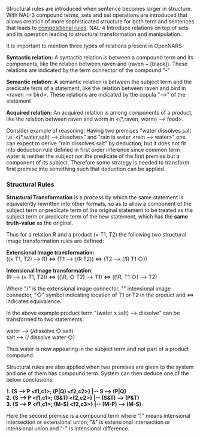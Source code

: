 Structural rules are introduced when sentence becomes larger in structure. With NAL-3 compound terms, sets and set operations are introduced that allows creation of more sophisticated structure for both term and sentences that leads to [compositional rules](https://github.com/opennars/opennars/wiki/Composition). NAL-4 Introduce relations on top of sets and its operation leading to structural transformation and manipulation.

It is important to mention three types of relations present in OpenNARS

**Syntactic relation:** A syntactic relation is between a compound term and its components, like the relation between raven and (raven − [black]). These relations are indicated by the term connector of the compound "-" <br/>

**Semantic relation:** A semantic relation is between the subject term and the predicate term of a statement, like the relation between raven and bird in <raven --> bird>. These relations are indicated by the copula "-->" of the statement<br/>

**Acquired relation:** An acquired relation is among components of a product, like the relation between raven and worm in <(*,raven, worm) --> food>. <br/>

Consider example of reasoning: Having two premises "water dissolves salt i.e. <(*,water,salt) --> dissolve>" and "rain is water <rain --> water>" one can expect to derive "rain dissolves salt" by deduction, but it does not fit into deduction rule defined in first order inference since common term water is neither the subject nor the predicate of the first premise but a component of its subject. Therefore some strategy is needed to transform first premise into something such that deduction can be applied.

### Structural Rules

**Structural Transformation** is a process by which the same statement is equivalently rewritten into other formats, so as to allow a component of the subject term or predicate term of the original statement to be treated as the subject term or predicate term of the new statement, which has the **same truth-value** as the original. 

Thus for a relation R and a product (× T1, T2) the following two structural image transformation rules are defined:

**Extensional Image transformation:**<br/>
((× T1, T2) --> R) <=> (T1 --> (/R  T2)) <=> (T2 --> (/R T1 ◇))

**Intensional Image transformation**:<br/>
(R --> (× T1, T2)) <=> ((\R, ◇ T2) --> T1) <=> ((\R, T1 ◇) --> T2)

Where "/" is the extensional image connector, "\" intensional image connector, "◇" symbol indicating location of T1 or T2 in the product and <=> indicates equivalence.

In the above example product term "(water x salt) --> dissolve" can be transformed to two statements:

water --> (/dissolve ◇ salt) <br/>
salt --> (/ dissolve water ◇)

Thus water is now appearing in the subject term and not part of a product compound.

Structural rules are also applied when two premises are given to the system and one of them has compound term. System can then deduce one of the below conclusions: <br/>

**1. {S --> P <f1,c1>; (P|Q) <f2,c2>} |-- S --> (P|Q) <F deduction is applied> <br/> 
2. {S --> P <f1,c1>; (S&T) <f2,c2>} |-- (S&T) --> (P&T) <F deduction is applied> <br/>
3. {S --> P <f1,c1>; (M-S) <f2,c3>} |-- (M-P) --> (M-S) <F deduction is applied>** 

Here the second premise is a compound term where "|" means intensional intersection or extensional union; "&" is extensional intersection or intensional union and "-" is intensional difference.





